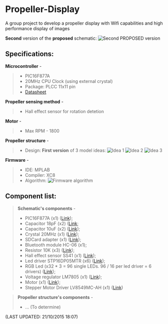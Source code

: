 # Propeller-Display
A group project to develop a propeller display with Wifi capabilities and high performance display of images

**Second** version of the **proposed** schematic:
![Second PROPOSED version](http://oi59.tinypic.com/55fc00.jpg)

Specifications:
---------------
**Microcontroller** - 
> - PIC16F877A
> - 20MHz CPU Clock (using external crystal)
> - Package: PLCC 11x11 pin
> - [Datasheet](http://ww1.microchip.com/downloads/en/DeviceDoc/39582C.pdf)

**Propeller sensing method** -
> - Hall effect sensor for rotation detetion

**Motor** - 
> - Max RPM - 1800

**Propeller structure** - 
> - Design:
	**First version** of 3 model ideas:
	![Idea 1](http://i.imgur.com/lAxPdNq.png)
	![Idea 2](http://i.imgur.com/f3Ss4Ii.png)
	![Idea 3](http://i.imgur.com/jm7NUef.png)
	
**Firmware** -
> - IDE: MPLAB
> -  Compiler: XC8
> - Algorithm:
	![Firmware algorithm](http://i.imgur.com/M1VnChr.png)
	

Component list:
---------------

> **Schematic's components** -
> - PIC16F877A (x1) ([Link](http://uk.rs-online.com/web/p/microcontrollers/4671707/));
> - Capacitor 18pF (x2) ([Link](http://uk.rs-online.com/web/p/ceramic-multilayer-capacitors/6480935/);
> - Capacitor 10uF (x2) ([Link](http://uk.rs-online.com/web/p/ceramic-multilayer-capacitors/6911199/));
> - Crystal 20MHz (x1) ([Link](http://uk.rs-online.com/web/p/crystal-units/6720371/));
> - SDCard adapter (x1) ([Link](http://uk.rs-online.com/web/p/memory-sim-card-connectors/7388809P/));
> - Bluetooth module HC-06 (x1);
> - Resistor 10K (x3) ([Link](http://uk.rs-online.com/web/p/surface-mount-fixed-resistors/8326723/));
> - Hall effect sensor SS41 (x1) ([Link](http://uk.rs-online.com/web/p/hall-effect-sensors/8223771/));
> - Led driver STP16DP05MTR (x6)  ([Link](http://uk.rs-online.com/web/p/led-display-drivers/6864838/?searchTerm=STP16DP05MTR&relevancy-data=636F3D3226696E3D4931384E4B6E6F776E41734D504E266C753D656E266D6D3D6D61746368616C6C7061727469616C26706D3D5E5B5C707B4C7D5C707B4E647D2D2C2F255C2E5D2B2426706F3D313326736E3D592673743D4D414E5F504152545F4E554D4245522677633D424F5448267573743D5354503136445030354D545226));
> - RGB Led (x32 * 3 = 96 single LEDs. 96 / 16 per led driver = 6 drivers) ([Link](http://uk.rs-online.com/web/p/visible-leds/8305079/));
> - Voltage regulator LM7805 (x1) ([Link](http://uk.rs-online.com/web/p/linear-voltage-regulators/8427472/));
> - Motor (x1) ([Link](http://www.moonsindustries.com/Products/Steppermotor/RotarySteppermotor/Hybrid_Stepper_motor/Standard_HB_Stepper_motor/HB2P_14HY/));
> - Stepper Motor Driver LV8549MC-AH (x1) ([Link](http://uk.rs-online.com/web/p/motor-driver-ics/7693949/?searchTerm=LV8549MC-AH&relevancy-data=636F3D3226696E3D4931384E4B6E6F776E41734D504E266C753D656E266D6D3D6D61746368616C6C7061727469616C26706D3D5E5B5C707B4C7D5C707B4E647D2D2C2F255C2E5D2B2426706F3D313326736E3D592673743D4D414E5F504152545F4E554D4245522677633D424F5448267573743D4C56383534394D432D414826))

> **Propeller structure's components** -
> - ... (To determine)

(LAST UPDATED: 21/10/2015 18:07)